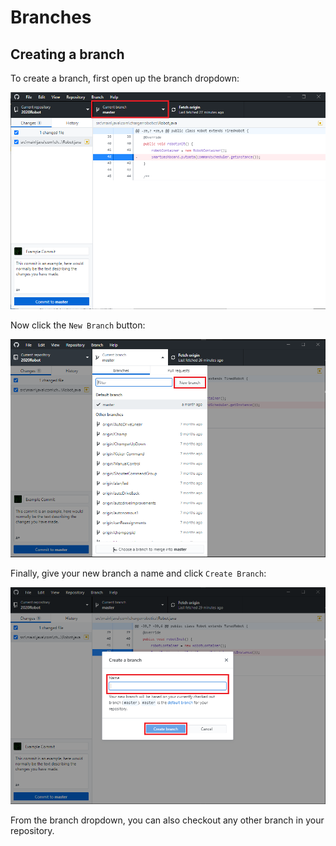 # Branches

## Creating a branch

To create a branch, first open up the branch dropdown:

![Branch Dropdown](../resources/GitHubDesktop/branch_dropdown.png)

Now click the `New Branch` button:

![New Branch Button](../resources/GitHubDesktop/new_branch_button.png)

Finally, give your new branch a name and click `Create Branch`:

![Create Branch Dialog](../resources/GitHubDesktop/create_branch_dialog.png)

From the branch dropdown, you can also checkout any other branch in your
repository.
